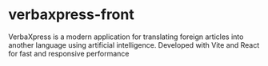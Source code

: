 # verbaxpress-front
VerbaXpress is a modern application for translating foreign articles into another language using artificial intelligence. Developed with Vite and React for fast and responsive performance

